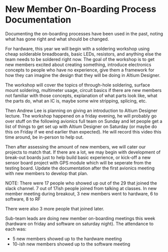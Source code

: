 # New Member On-Boarding Process Documentation

Documenting the on-boarding processes have been used in the past, noting what has gone right and what should be changed.

For hardware, this year we will begin with a soldering workshop using cheap solderable breadboards, basic LEDs, resistors, and anything else the team needs to be soldered right now. The goal of the workshop is to get new members excited about creating something, introduce electronics concepts to people who have no experience, give them a framework for how they can imagine the design that they will be doing in Altium Designer.

The workshop will cover the topics of through-hole soldering, surface mount soldering, multimeter usage, circuit basics if there are new members not familiar with those concepts, explanation of what parts look like, what the parts do, what an IC is, maybe some wire stripping, splicing, etc.

Then Andrew Lee is planning on giving an introduction to Altium Designer lecture. The workshop happened on a friday evening, he will probably go over stuff on the following avionics full team on Sunday and let people get a list of things to get set up with Altium Designer on Saturday (or maybe do this on Friday if we end earlier than expected). He will record this video this time around, be in-person to help out.

Then after assessing the amount of new members, we will cater our projects to match that. If there are a lot, we may begin with development of break-out boards just to help build basic experience, or kick-off a new sensor board project with GPS module which will be seperate from the testing board. Update the documentation after the first avionics meeting with new members to develop that plan.

NOTE: There were 17 people who showed up out of the 29 that joined the slack channel. 7 out of 17ish people joined from talking at classes. In new member meeting during breakout, 3 new members went to hardware, 6 to software, 8 to RF

There were also 3 more people that joined later. 

Sub-team leads are doing new member on-boarding meetings this week (hardware on friday and software on saturday night). The attendance to each was:

- 5 new members showed up to the hardware meeting
- 10-ish new members showed up to the software meeting
